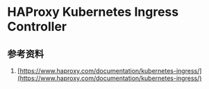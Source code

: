 # HAProxy Kubernetes Ingress Controller


## 参考资料
1. [https://www.haproxy.com/documentation/kubernetes-ingress/](https://www.haproxy.com/documentation/kubernetes-ingress/)